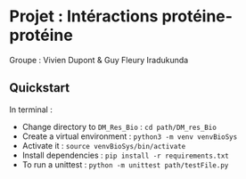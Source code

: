 # Projet : Intéractions protéine-protéine

Groupe : Vivien Dupont & Guy Fleury Iradukunda

## Quickstart
In terminal :
- Change directory to `DM_Res_Bio` : `cd path/DM_res_Bio`
- Create a virtual environment : `python3 -m venv venvBioSys`
- Activate it : `source venvBioSys/bin/activate`
- Install dependencies : `pip install -r requirements.txt`
- To run a unittest : `python -m unittest path/testFile.py`
